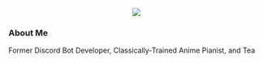 <p align="center">
  <img src="https://count.getloli.com/get/@kisuzume?theme=gelbooru" />
</p>

### About Me

Former Discord Bot Developer, Classically-Trained Anime Pianist, and Tea 
